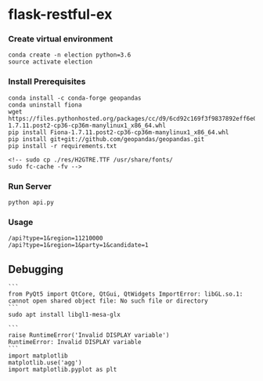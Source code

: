 # flask-restful-ex

### Create virtual environment
	conda create -n election python=3.6
	source activate election

### Install Prerequisites
	conda install -c conda-forge geopandas
	conda uninstall fiona
	wget https://files.pythonhosted.org/packages/cc/d9/6cd92c169f3f9837892eff6e0f4be310d6b93e3ac4125ff88d2a50c5fe0c/Fiona-1.7.11.post2-cp36-cp36m-manylinux1_x86_64.whl
	pip install Fiona-1.7.11.post2-cp36-cp36m-manylinux1_x86_64.whl
	pip install git+git://github.com/geopandas/geopandas.git
	pip install -r requirements.txt

	<!-- sudo cp ./res/H2GTRE.TTF /usr/share/fonts/
	sudo fc-cache -fv -->

### Run Server
	python api.py

### Usage
	/api?type=1&region=11210000
	/api?type=1&region=1&party=1&candidate=1

## Debugging
	```
	from PyQt5 import QtCore, QtGui, QtWidgets ImportError: libGL.so.1: cannot open shared object file: No such file or directory
	```
	sudo apt install libgl1-mesa-glx

	```
	raise RuntimeError('Invalid DISPLAY variable')
	RuntimeError: Invalid DISPLAY variable
	```
	import matplotlib
	matplotlib.use('agg')
	import matplotlib.pyplot as plt
